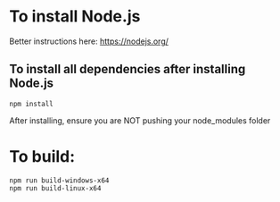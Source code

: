 # To install Node.js
Better instructions here: https://nodejs.org/

## To install all dependencies after installing Node.js
    npm install  
After installing, ensure you are NOT pushing your node_modules folder

# To build:
    npm run build-windows-x64  
    npm run build-linux-x64  
